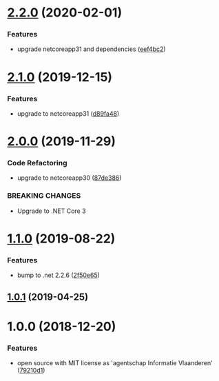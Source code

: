 # [2.2.0](https://github.com/informatievlaanderen/infrastructure-tests/compare/v2.1.0...v2.2.0) (2020-02-01)


### Features

* upgrade netcoreapp31 and dependencies ([eef4bc2](https://github.com/informatievlaanderen/infrastructure-tests/commit/eef4bc24655f8ba02652ed6f9a5460f628e82b5f))

# [2.1.0](https://github.com/informatievlaanderen/infrastructure-tests/compare/v2.0.0...v2.1.0) (2019-12-15)


### Features

* upgrade to netcoreapp31 ([d89fa48](https://github.com/informatievlaanderen/infrastructure-tests/commit/d89fa48ba6d16ea640a2130da29e84a8c0d3a406))

# [2.0.0](https://github.com/informatievlaanderen/infrastructure-tests/compare/v1.1.0...v2.0.0) (2019-11-29)


### Code Refactoring

* upgrade to netcoreapp30 ([87de386](https://github.com/informatievlaanderen/infrastructure-tests/commit/87de386))


### BREAKING CHANGES

* Upgrade to .NET Core 3

# [1.1.0](https://github.com/informatievlaanderen/infrastructure-tests/compare/v1.0.1...v1.1.0) (2019-08-22)


### Features

* bump to .net 2.2.6 ([2f50e65](https://github.com/informatievlaanderen/infrastructure-tests/commit/2f50e65))

## [1.0.1](https://github.com/informatievlaanderen/infrastructure-tests/compare/v1.0.0...v1.0.1) (2019-04-25)

# 1.0.0 (2018-12-20)


### Features

* open source with MIT license as 'agentschap Informatie Vlaanderen' ([79210d1](https://github.com/informatievlaanderen/infrastructure-tests/commit/79210d1))
